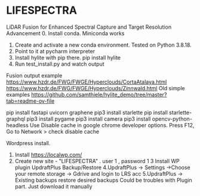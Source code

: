 # LIFESPECTRA
LiDAR Fusion for Enhanced Spectral Capture and Target Resolution Advancement
0. Install conda. Miniconda works 
1. Create and activate a new conda environment. Tested on Python 3.8.18. 
2. Point to it at pycharm interpreter
3. Install hylite with pip there.
    pip install hylite
4. Run test_install.py and watch output

Fusion   output example https://www.hzdr.de/FWG/FWGE/Hyperclouds/CortaAtalaya.html
                        https://www.hzdr.de/FWG/FWGE/Hyperclouds/Zinnwald.html
Old simple examples https://github.com/samthiele/hylite_demo/tree/master?tab=readme-ov-file


pip install fastapi uvicorn graphene
pip3 install starlette
pip install starlette-graphql
pip3 install pygame
pip3 install  camera
pip3 install opencv-python-headless
Use Disable cache in google chrome developer options. Press F12, Go to Network > check disable cache


Wordpress install.
1. Install https://localwp.com/
2. Create new site - "LIFESPECTRA" . user 1 , password 1
3 Install WP plugin UpdraftPlus Backup/Restore
4.UpdraftPlus -> Settings ->Choose your remote storage -> Gdrive and login to LRS acc
5.UpdraftPlus -> Existing backups  restore desired backups
  Could be troubles with Plugin part. Just download it  manually
